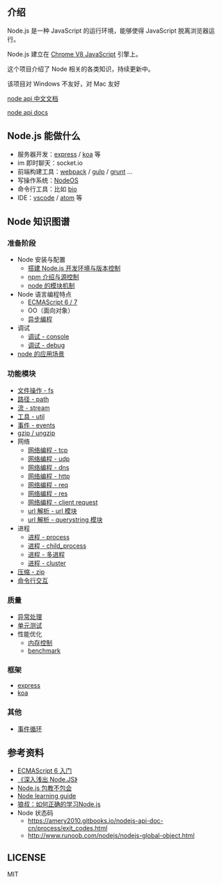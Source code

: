 ## 介绍

Node.js 是一种 JavaScript 的运行环境，能够使得 JavaScript 脱离浏览器运行。

Node.js 建立在 [Chrome V8 JavaScript](https://developers.google.com/v8/)  引擎上。

这个项目介绍了 Node 相关的各类知识，持续更新中。

该项目对 Windows 不友好，对 Mac 友好

[node api 中文文档](http://nodejs.cn/api/)

[node api docs](https://nodejs.org/en/docs/)

## Node.js 能做什么

+   服务器开发：[express](https://github.com/expressjs/express) / [koa](https://github.com/koajs/koa) 等
+   im 即时聊天：socket.io
+   前端构建工具：[webpack](https://github.com/webpack) / [gulp](https://github.com/gulpjs/gulp) / [grunt](https://github.com/gruntjs/grunt) …
+   写操作系统：[NodeOS](https://github.com/NodeOS/NodeOS)
+   命令行工具：比如 [bio](https://github.com/weidian-inc/bio-cli)
+   IDE：[vscode](https://github.com/Microsoft/vscode) / [atom](https://github.com/atom/atom) 等

## Node 知识图谱

### 准备阶段

+   Node 安装与配置
    +   [搭建 Node.js 开发环境与版本控制](./docs/Node.js/docs/Node.js/搭建Node.js开发环境与版本控制/README)
    +   [npm 介绍与源控制](./docs/Node.js/npm介绍与源控制/README)
    +   [node 的模块机制](./docs/Node.js/node的模块机制/README)
+   Node 语言编程特点
    +   [ECMAScript 6 / 7](http://es6.ruanyifeng.com/)
    +   OO（面向对象）
    +   [异步编程](./docs/Node.js/异步编程/README)
+   调试
    +   [调试 - console](./docs/Node.js/调试-console/README)
    +   [调试 - debug](./docs/Node.js/调试-debug/README)
+   [node 的应用场景](./docs/Node.js/node的应用场景/README)

### 功能模块

+   [文件操作 - fs](./docs/Node.js/文件操作-fs/README)
+   [路径 - path](./docs/Node.js/路径-path/README)
+   [流 - stream](./docs/Node.js/流-stream/README)
+   [工具 - util](./docs/Node.js/工具-util/README)
+   [事件 - events](./docs/Node.js/事件-events/README)
+   [gzip / ungzip](./docs/Node.js/gzip-ungzip/README)
+   网络
    +   [网络编程 - tcp](./docs/Node.js/网络编程-tcp/README)
    +   [网络编程 - udp](./docs/Node.js/网络编程-udp/README)
    +   [网络编程 - dns](./docs/Node.js/网络编程-dns/README)
    +   [网络编程 - http](./docs/Node.js/网络编程-http/README)
    +   [网络编程 - req](./docs/Node.js/网络编程-req/README)
    +   [网络编程 - res](./docs/Node.js/网络编程-res/README)
    +   [网络编程 - client request](./docs/Node.js/网络编程-client-request/README)
    +   [url 解析 - url 模块](./docs/Node.js/url解析-url模块/README)
    +   [url 解析 - querystring 模块](./docs/Node.js/url解析-querystring模块/README)
+   进程
    +   [进程 - process](./docs/Node.js/进程-process/README)
    +   [进程 - child_process](./docs/Node.js/进程-child_process/README)
    +   [进程 - 多进程](./docs/Node.js/进程-多进程/README)
    +   [进程 - cluster](./docs/Node.js/进程-cluster/README)
+   [压缩 - zip](./docs/Node.js/压缩-zip/README)
+   [命令行交互](./docs/Node.js/命令行交互/README)

### 质量

+   [异常处理](./docs/Node.js/异常处理/README)
+   [单元测试](./docs/Node.js/单元测试/README)
+   性能优化
    +   [内存控制](./docs/Node.js/内存控制/README)
    +   [benchmark](./docs/Node.js/benchmark/README)

### 框架

+   [express](./docs/Node.js/express/README)
+   [koa](./docs/Node.js/koa/README)

### 其他

+   [事件循环](./docs/Node.js/事件循环/README)

## 参考资料

+   [ECMAScript 6 入门](http://es6.ruanyifeng.com/)
+   [《深入浅出 Node.JS》](https://www.amazon.cn/dp/B00GOM5IL4/ref=sr_1_1?ie=UTF8&qid=1523943449&sr=8-1&keywords=%E6%B7%B1%E5%85%A5%E6%B5%85%E5%87%BAnode.js)
+   [Node.js 包教不包会](https://github.com/alsotang/node-lessons)
+   [Node learning guide](https://github.com/chyingp/nodejs-learning-guide/blob/master/README.md)
+   [狼叔：如何正确的学习Node.js](https://github.com/i5ting/How-to-learn-node-correctly)
+   Node 状态码
    +   https://amery2010.gitbooks.io/nodejs-api-doc-cn/process/exit_codes.html
    +   http://www.runoob.com/nodejs/nodejs-global-object.html

## LICENSE

MIT